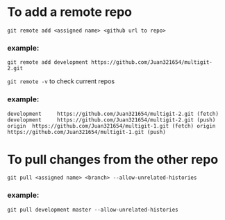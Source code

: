 # To add a remote repo
`git remote add <assigned name> <github url to repo>`
### example:
`git remote add development https://github.com/Juan321654/multigit-2.git`

`git remote -v` to check current repos
### example:
`development     https://github.com/Juan321654/multigit-2.git (fetch)
development     https://github.com/Juan321654/multigit-2.git (push)
origin  https://github.com/Juan321654/multigit-1.git (fetch)
origin  https://github.com/Juan321654/multigit-1.git (push)
`

# To pull changes from the other repo 
`git pull <assigned name> <branch> --allow-unrelated-histories`

### example: 
`git pull development master --allow-unrelated-histories`